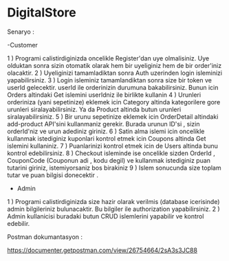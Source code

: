 # DigitalStore

Senaryo :

-Customer

1 ) Programi calistirdiginizda oncelikle Register'dan uye olmalisiniz. Uye olduktan sonra sizin otomatik olarak hem bir uyeliginiz hem de bir order'iniz olacaktir. 
2 ) Uyeliginizi tamamladiktan sonra Auth uzerinden login isleminizi yapabilirsiniz.
3 ) Login isleminiz tamamlandiktan sonra size bir token ve userId gelecektir. userId ile orderinizin durumuna bakabilirsiniz. Bunun icin Orders altindaki Get islemini userIdniz ile birlikte kullanin
4 ) Urunleri orderiniza (yani sepetinize) eklemek icin Category altinda kategorilere gore urunleri siralayabilirsiniz. Ya da Product altinda butun urunleri siralayabilirsiniz.
5 ) Bir urunu sepetinize eklemek icin OrderDetail altindaki add-product API'sini kullanmaniz gerekir. Burada urunun ID'si , sizin orderId'niz ve urun adediniz giriniz.
6 ) Satin alma islemi icin oncelikle kullanmak istediginiz kuponlari kontrol etmek icin Coupons altinda Get islemini kullaniniz.
7 ) Puanlarinizi kontrol etmek icin de Users altinda bunu kontrol edebilirsiniz.
8 ) Checkout isleminde ise oncelikle sizden OrderId , CouponCode (Couponun adi , kodu degil) ve kullanmak istediginiz puan tutarini giriniz, istemiyorsaniz bos birakiniz
9 ) Islem sonucunda size toplam tutar ve puan bilgisi donecektir . 

- Admin
  
1 ) Programi calistirdiginizda size hazir olarak verilmis (database icerisinde) admin bilgileriniz bulunacaktir. Bu bilgiler ile authorization yapabilirsiniz.
2 ) Admin kullanicisi buradaki butun CRUD islemlerini yapabilir ve kontrol edebilir.

Postman dokumantasyon :
 
https://documenter.getpostman.com/view/26754664/2sA3s3JC88
